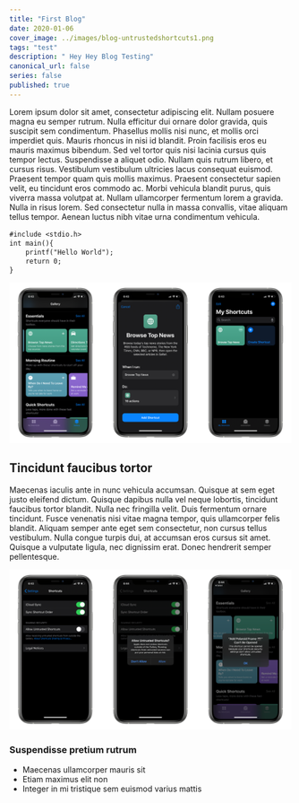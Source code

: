 ```yaml
---
title: "First Blog"
date: 2020-01-06
cover_image: ../images/blog-untrustedshortcuts1.png
tags: "test"
description: " Hey Hey Blog Testing"
canonical_url: false
series: false
published: true
---
```


Lorem ipsum dolor sit amet, consectetur adipiscing elit. Nullam posuere magna eu semper rutrum. Nulla efficitur dui ornare dolor gravida, quis suscipit sem condimentum. Phasellus mollis nisi nunc, et mollis orci imperdiet quis. Mauris rhoncus in nisi id blandit. Proin facilisis eros eu mauris maximus bibendum. Sed vel tortor quis nisi lacinia cursus quis tempor lectus. Suspendisse a aliquet odio. Nullam quis rutrum libero, et cursus risus. Vestibulum vestibulum ultricies lacus consequat euismod. Praesent tempor quam quis mollis maximus. Praesent consectetur sapien velit, eu tincidunt eros commodo ac. Morbi vehicula blandit purus, quis viverra massa volutpat at. Nullam ullamcorper fermentum lorem a gravida. Nulla in risus lorem. Sed consectetur nulla in massa convallis, vitae aliquam tellus tempor. Aenean luctus nibh vitae urna condimentum vehicula.

```
#include <stdio.h>
int main(){
    printf("Hello World");
    return 0;
}
```

![iPhones running iOS 13 showing the flow to enable untrusted shortcuts.](../images/blog-untrustedshortcuts2.png)

## Tincidunt faucibus tortor

Maecenas iaculis ante in nunc vehicula accumsan. Quisque at sem eget justo eleifend dictum. Quisque dapibus nulla vel neque lobortis, tincidunt faucibus tortor blandit. Nulla nec fringilla velit. Duis fermentum ornare tincidunt. Fusce venenatis nisi vitae magna tempor, quis ullamcorper felis blandit. Aliquam semper ante eget sem consectetur, non cursus tellus vestibulum. Nulla congue turpis dui, at accumsan eros cursus sit amet. Quisque a vulputate ligula, nec dignissim erat. Donec hendrerit semper pellentesque.

![The Shortcuts app Gallery screen showing the flow to add the "Browse Top News" shortcut to your library](../images/blog-untrustedshortcuts1.png "img-fluid")


### Suspendisse pretium rutrum
- Maecenas ullamcorper mauris sit
- Etiam maximus elit non
- Integer in mi tristique sem euismod varius mattis
